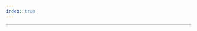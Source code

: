 ```yaml
---
index: true
---
```

<main-banner title="vi post.md"></main-banner>
<div class="wrapper">

<blog-index category="Blog"/>

<hr>
<main-footer/>
</div>
